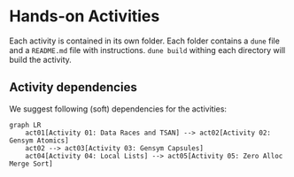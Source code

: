 # Hands-on Activities

Each activity is contained in its own folder. Each folder contains a `dune` file
and a `README.md` file with instructions. `dune build` withing each directory
will build the activity.

## Activity dependencies

We suggest following (soft) dependencies for the activities:

```mermaid
graph LR
    act01[Activity 01: Data Races and TSAN] --> act02[Activity 02: Gensym Atomics]
    act02 --> act03[Activity 03: Gensym Capsules]
    act04[Activity 04: Local Lists] --> act05[Activity 05: Zero Alloc Merge Sort]
```
